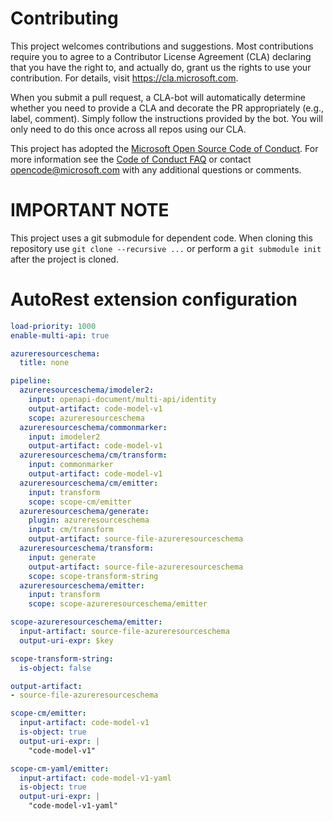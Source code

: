 
# Contributing

This project welcomes contributions and suggestions.  Most contributions require you to agree to a
Contributor License Agreement (CLA) declaring that you have the right to, and actually do, grant us
the rights to use your contribution. For details, visit https://cla.microsoft.com.

When you submit a pull request, a CLA-bot will automatically determine whether you need to provide
a CLA and decorate the PR appropriately (e.g., label, comment). Simply follow the instructions
provided by the bot. You will only need to do this once across all repos using our CLA.

This project has adopted the [Microsoft Open Source Code of Conduct](https://opensource.microsoft.com/codeofconduct/).
For more information see the [Code of Conduct FAQ](https://opensource.microsoft.com/codeofconduct/faq/) or
contact [opencode@microsoft.com](mailto:opencode@microsoft.com) with any additional questions or comments.

# IMPORTANT NOTE

This project uses a git submodule for dependent code. When cloning this repository use `git clone --recursive ...` or perform a `git submodule init ` after the project is cloned.



# AutoRest extension configuration

``` yaml
load-priority: 1000
enable-multi-api: true

azureresourceschema:
  title: none

pipeline:
  azureresourceschema/imodeler2:
    input: openapi-document/multi-api/identity
    output-artifact: code-model-v1
    scope: azureresourceschema
  azureresourceschema/commonmarker:
    input: imodeler2
    output-artifact: code-model-v1
  azureresourceschema/cm/transform:
    input: commonmarker
    output-artifact: code-model-v1
  azureresourceschema/cm/emitter:
    input: transform
    scope: scope-cm/emitter
  azureresourceschema/generate:
    plugin: azureresourceschema
    input: cm/transform
    output-artifact: source-file-azureresourceschema
  azureresourceschema/transform:
    input: generate
    output-artifact: source-file-azureresourceschema
    scope: scope-transform-string
  azureresourceschema/emitter:
    input: transform
    scope: scope-azureresourceschema/emitter

scope-azureresourceschema/emitter:
  input-artifact: source-file-azureresourceschema
  output-uri-expr: $key

scope-transform-string:
  is-object: false

output-artifact:
- source-file-azureresourceschema

scope-cm/emitter:
  input-artifact: code-model-v1
  is-object: true
  output-uri-expr: |
    "code-model-v1"

scope-cm-yaml/emitter:
  input-artifact: code-model-v1-yaml
  is-object: true
  output-uri-expr: |
    "code-model-v1-yaml"
```
